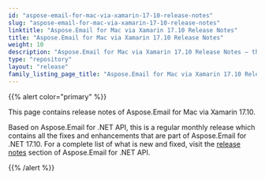 ```yaml
---
id: "aspose-email-for-mac-via-xamarin-17-10-release-notes"
slug: "aspose-email-for-mac-via-xamarin-17-10-release-notes"
linktitle: "Aspose.Email for Mac via Xamarin 17.10 Release Notes"
title: "Aspose.Email for Mac via Xamarin 17.10 Release Notes"
weight: 10
description: "Aspose.Email for Mac via Xamarin 17.10 Release Notes – the latest updates and fixes."
type: "repository"
layout: "release"
family_listing_page_title: "Aspose.Email for Mac via Xamarin 17.10 Release Notes"
---
```


{{% alert color="primary" %}}

This page contains release notes of Aspose.Email for Mac via Xamarin 17.10.

Based on Aspose.Email for .NET API, this is a regular monthly release which contains all the fixes and enhancements that are part of Aspose.Email for .NET 17.10. For a complete list of what is new and fixed, visit the [release notes](/email/net/release-notes/2017/aspose-email-for-net-17-10-release-notes/) section of Aspose.Email for .NET API.

{{% /alert %}}
